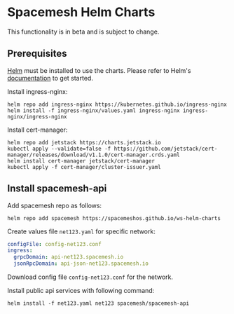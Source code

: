 # Spacemesh Helm Charts

This functionality is in beta and is subject to change.

## Prerequisites

[Helm](https://helm.sh) must be installed to use the charts.
Please refer to Helm's [documentation](https://helm.sh/docs/) to get started.

Install ingress-nginx:

```
helm repo add ingress-nginx https://kubernetes.github.io/ingress-nginx
helm install -f ingress-nginx/values.yaml ingress-nginx ingress-nginx/ingress-nginx
```

Install cert-manager:

```
helm repo add jetstack https://charts.jetstack.io
kubectl apply --validate=false -f https://github.com/jetstack/cert-manager/releases/download/v1.1.0/cert-manager.crds.yaml
helm install cert-manager jetstack/cert-manager
kubectl apply -f cert-manager/cluster-issuer.yaml
```

## Install spacemesh-api

Add spacemesh repo as follows:

```
helm repo add spacemesh https://spacemeshos.github.io/ws-helm-charts
```

Create values file `net123.yaml` for specific network:

```yaml
configFile: config-net123.conf
ingress:
  grpcDomain: api-net123.spacemesh.io
  jsonRpcDomain: api-json-net123.spacemesh.io
```

Download config file `config-net123.conf` for the network.

Install public api services with following command:

```
helm install -f net123.yaml net123 spacemesh/spacemesh-api
```
